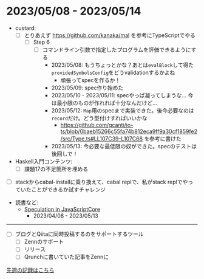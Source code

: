 # 2023/05/08 - 2023/05/14

- custard:
    - [ ] とりあえず <https://github.com/kanaka/mal> を参考にTypeScriptでやる
        - [ ] Step 6
            - [ ] コマンドライン引数で指定したプログラムを評価できるようにする
                - 2023/05/08: もうちょっとかな？あとは`evalBlock`して得た`providedSymbolsConfig`をどうvalidationするかよね
                    - 頑張ってspecを作るか！
                - 2023/05/09: spec作り始めた
                - 2023/05/10 - 2023/05/11: specやっぱ凝ってしまうな... 今は最小限のものが作れれば十分なんだけど...
                - 2023/05/12: `Map`用のspecまで実装できた。後今必要なのは`record`だけ。どう型付けすればいいかな
                    - <https://github.com/gcanti/io-ts/blob/0baeb15266c55fa74b812eca9ff9a30cf1859fe2/src/Type.ts#LL107C39-L107C68> を参考に書けた
                - 2023/05/13: 今必要な最低限の奴ができた。specのテストは後回しで！
- Haskell入門コンテンツ:
    - [ ] 課題17の不足箇所を埋める
- [ ] stackからcabal-installに乗り換えて、cabal replで、私がstack replでやっていたことができるか試すチャレンジ
- 読書など:
    - [Speculation in JavaScriptCore](https://webkit.org/blog/10308/speculation-in-javascriptcore/)
        - 2023/04/08 - 2023/05/13

------

- [ ] ブログとQiitaに同時投稿するのをサポートするツール
    - [ ] Zennのサポート
    - [ ] リリース
    - [ ] Qrunchに書いていた記事をZennに

[先週の記録はこちら](https://github.com/igrep/daily-commits/blob/e5abf2ae506be5f1f517d6de30a9e5feef7630ee/yesterday.md)

